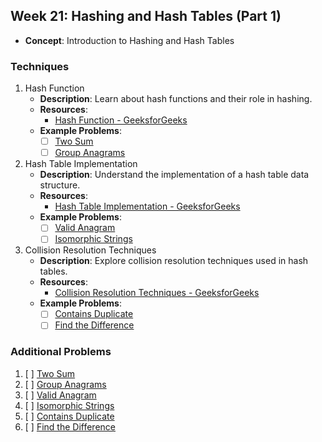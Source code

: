 ## Week 21: Hashing and Hash Tables (Part 1)

- **Concept**: Introduction to Hashing and Hash Tables

### Techniques

1. Hash Function
   - **Description**: Learn about hash functions and their role in hashing.
   - **Resources**:
     - [Hash Function - GeeksforGeeks](https://www.geeksforgeeks.org/hashing-data-structure/)
   - **Example Problems**:
     - [ ] [Two Sum](https://leetcode.com/problems/two-sum/)
     - [ ] [Group Anagrams](https://leetcode.com/problems/group-anagrams/)

2. Hash Table Implementation
   - **Description**: Understand the implementation of a hash table data structure.
   - **Resources**:
     - [Hash Table Implementation - GeeksforGeeks](https://www.geeksforgeeks.org/implementing-hash-table-open-addressing-linear-probing-cpp/)
   - **Example Problems**:
     - [ ] [Valid Anagram](https://leetcode.com/problems/valid-anagram/)
     - [ ] [Isomorphic Strings](https://leetcode.com/problems/isomorphic-strings/)

3. Collision Resolution Techniques
   - **Description**: Explore collision resolution techniques used in hash tables.
   - **Resources**:
     - [Collision Resolution Techniques - GeeksforGeeks](https://www.geeksforgeeks.org/hashing-set-3-open-addressing/)
   - **Example Problems**:
     - [ ] [Contains Duplicate](https://leetcode.com/problems/contains-duplicate/)
     - [ ] [Find the Difference](https://leetcode.com/problems/find-the-difference/)

### Additional Problems

1. [ ] [Two Sum](https://leetcode.com/problems/two-sum/)
2. [ ] [Group Anagrams](https://leetcode.com/problems/group-anagrams/)
3. [ ] [Valid Anagram](https://leetcode.com/problems/valid-anagram/)
4. [ ] [Isomorphic Strings](https://leetcode.com/problems/isomorphic-strings/)
5. [ ] [Contains Duplicate](https://leetcode.com/problems/contains-duplicate/)
6. [ ] [Find the Difference](https://leetcode.com/problems/find-the-difference/)
